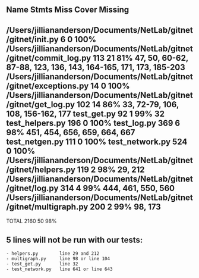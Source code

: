 Name                                                                  Stmts   Miss  Cover   Missing
---------------------------------------------------------------------------------------------------
/Users/jilliananderson/Documents/NetLab/gitnet/gitnet/__init__.py         6      0   100%
/Users/jilliananderson/Documents/NetLab/gitnet/gitnet/commit_log.py     113     21    81%   47, 50, 60-62, 87-88, 123, 136, 143, 164-165, 171, 173, 185-203
/Users/jilliananderson/Documents/NetLab/gitnet/gitnet/exceptions.py      14      0   100%
/Users/jilliananderson/Documents/NetLab/gitnet/gitnet/get_log.py        102     14    86%   33, 72-79, 106, 108, 156-162, 177
test_get.py                                                              92      1    99%   32
test_helpers.py                                                         196      0   100%
test_log.py                                                             369      6    98%   451, 454, 656, 659, 664, 667
test_netgen.py                                                          111      0   100%
test_network.py                                                         524      0   100%
/Users/jilliananderson/Documents/NetLab/gitnet/gitnet/helpers.py        119      2    98%   29, 212
/Users/jilliananderson/Documents/NetLab/gitnet/gitnet/log.py            314      4    99%   444, 461, 550, 560
/Users/jilliananderson/Documents/NetLab/gitnet/gitnet/multigraph.py     200      2    99%   98, 173
---------------------------------------------------------------------------------------------------
TOTAL                                                                  2160     50    98%

## 5 lines will not be run with our tests:
    - helpers.py        line 29 and 212
    - multigraph.py     line 98 or line 104
    - test_get.py       line 32
    - test_network.py   line 641 or line 643
